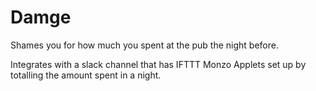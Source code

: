 # Damge

Shames you for how much you spent at the pub the night before.

Integrates with a slack channel that has IFTTT Monzo Applets set up by totalling the amount spent in a night.
